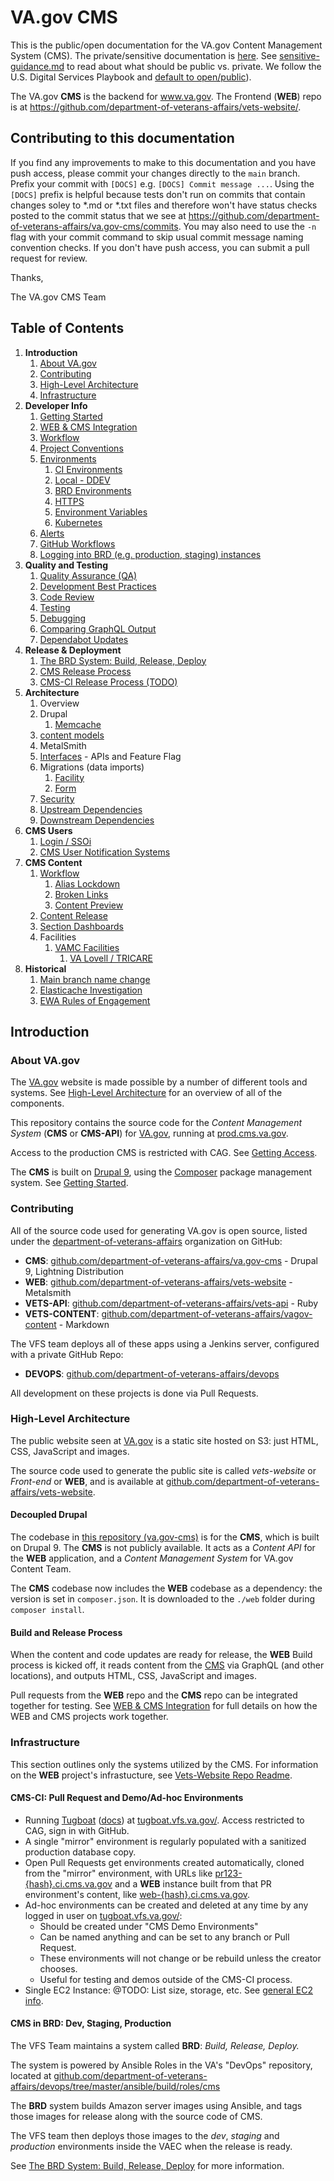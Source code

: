 # VA.gov CMS

This is the public/open documentation for the VA.gov Content Management System (CMS). The private/sensitive documentation is [here](https://github.com/department-of-veterans-affairs/va.gov-team-sensitive/tree/master/platform/cms). See [sensitive-guidance.md](https://github.com/department-of-veterans-affairs/va.gov-team/blob/master/platform/working-with-vsp/policies-work-norms/sensitive-guidance.md) to read about what should be public vs. private. We follow the U.S. Digital Services Playbook and [default to open/public](https://playbook.cio.gov/#play13)).

The VA.gov **CMS** is the backend for www.va.gov. The Frontend (**WEB**) repo is at https://github.com/department-of-veterans-affairs/vets-website/.

## Contributing to this documentation
If you find any improvements to make to this documentation and you have push access, please commit your changes directly to the `main` branch. Prefix your commit with `[DOCS]` e.g. `[DOCS] Commit message ...`. Using the `[DOCS]` prefix is helpful because tests don't run on commits that contain changes soley to *.md or *.txt files and therefore won't have status checks posted to the commit status that we see at https://github.com/department-of-veterans-affairs/va.gov-cms/commits. You may also need to use the `-n` flag with your commit command to skip usual commit message naming convention checks. If you don't have push access, you can submit a pull request for review.

Thanks,

The VA.gov CMS Team

## Table of Contents

1. **Introduction**
   1. [About VA.gov](#about-vagov)
   1. [Contributing](#contributing)
   1. [High-Level Architecture](#high-level-architecture)
   1. [Infrastructure](#infrastructure)
1. **Developer Info**
   1. [Getting Started](READMES/getting-started.md)
   1. [WEB & CMS Integration](READMES/unity.md)
   1. [Workflow](READMES/workflow.md)
   1. [Project Conventions](READMES/project-conventions.md)
   1. [Environments](READMES/environments.md)
      1. [CI Environments](READMES/tugboat.md)
      1. [Local - DDEV](READMES/local.md)
      1. [BRD Environments](READMES/brd.md)
      1. [HTTPS](READMES/https.md)
      1. [Environment Variables](READMES/environment-variables.md)
      1. [Kubernetes](READMES/kubernetes.md)
   1. [Alerts](READMES/alerts.md)
   1. [GitHub Workflows](READMES/github-workflows.md)
   1. [Logging into BRD (e.g. production, staging) instances](READMES/brd-login.md)
1. **Quality and Testing**
   1. [Quality Assurance (QA)](READMES/qa.md)
   1. [Development Best Practices](READMES/development-best-practices.md)
   1. [Code Review](READMES/code-review.md)
   1. [Testing](READMES/testing.md)
   1. [Debugging](READMES/debugging.md)
   1. [Comparing GraphQL Output](READMES/graph_ql.md)
   1. [Dependabot Updates](READMES/dependabot-updates.md)
1. **Release & Deployment**
   1. [The BRD System: Build, Release, Deploy](READMES/brd.md)
   1. [CMS Release Process](READMES/brd.md#cms-release-process)
   1. [CMS-CI Release Process (TODO)](READMES/brd.md#cmsci-release-process)
1. **Architecture**
   1. Overview
   1. Drupal
      1. [Memcache](READMES/drupal-memcache.md)
   1. [content models](READMES/content-models.md)
   1. MetalSmith
   1. [Interfaces](READMES/interfaces.md) - APIs and Feature Flag
   1. Migrations (data imports)
      1. [Facility](READMES/migrations-facility.md)
      1. [Form](READMES/migrations-forms.md)
   1. [Security](READMES/security.md)
   1. [Upstream Dependencies](READMES/upstream-dependencies.md)
   1. [Downstream Dependencies](READMES/downstream-dependencies.md)
1. **CMS Users**
   1. [Login / SSOi](READMES/cms-login.md)
   2. [CMS User Notification Systems](READMES/cms-editor-notifications.md)
1. **CMS Content**
   1. [Workflow](READMES/cms-content-workflow.md)
      1. [Alias Lockdown](READMES/cms-content-workflow.md#alias-lockdown)
      1. [Broken Links](READMES/broken-links.md)
      1. [Content Preview](READMES/cms-content-workflow.md#content-preview)
   1. [Content Release](READMES/cms-content-release.md)
   1. [Section Dashboards](docroot/modules/custom/va_gov_dashboards/README.md)
   1. Facilities
      1. [VAMC Facilities](READMES/vamc-facilities.md)
         1. [VA Lovell / TRICARE](READMES/vamc-facilities-lovell.md)
1. **Historical**
   1. [Main branch name change](READMES/historical/cms-branch-name-change.md)
   1. [Elasticache Investigation](READMES/historical/elasticache.md)
   1. [EWA Rules of Engagement](READMES/historical/ewa-rules-of-engagement.md)

## Introduction

### About VA.gov

The [VA.gov](https://www.va.gov) website is made possible by a number of different tools and systems. See
[High-Level Architecture](#high-level-architecture) for an overview of all of the components.

This repository contains the source code for the _Content Management System_ (**CMS** or **CMS-API**) for [VA.gov](https://www.va.gov), running at [prod.cms.va.gov](https://prod.cms.va.gov/).

Access to the production CMS is restricted with CAG. See [Getting Access](READMES/access.md).

The **CMS** is built on [Drupal 9](https://www.drupal.org), using the [Composer](https://getcomposer.org) package management system. See [Getting Started](READMES/getting-started.md).

### Contributing

All of the source code used for generating VA.gov is open source, listed under the [department-of-veterans-affairs](https://github.com/department-of-veterans-affairs)
organization on GitHub:

- **CMS**: [github.com/department-of-veterans-affairs/va.gov-cms](https://github.com/department-of-veterans-affairs/va.gov-cms) - Drupal 9, Lightning Distribution
- **WEB**: [github.com/department-of-veterans-affairs/vets-website](https://github.com/department-of-veterans-affairs/vets-website) - Metalsmith
- **VETS-API**: [github.com/department-of-veterans-affairs/vets-api](https://github.com/department-of-veterans-affairs/vets-api) - Ruby
- **VETS-CONTENT**: [github.com/department-of-veterans-affairs/vagov-content](https://github.com/department-of-veterans-affairs/vagov-content) - Markdown

The VFS team deploys all of these apps using a Jenkins server, configured with a private GitHub Repo:

- **DEVOPS**: [github.com/department-of-veterans-affairs/devops](https://github.com/department-of-veterans-affairs/devops)

All development on these projects is done via Pull Requests.

### High-Level Architecture

The public website seen at [VA.gov](https://www.va.gov) is a static site hosted on S3: just HTML, CSS, JavaScript and images.

The source code used to generate the public site is called _vets-website_ or _Front-end_ or **WEB**, and is available
at [github.com/department-of-veterans-affairs/vets-website](https://github.com/department-of-veterans-affairs/vets-website).

#### Decoupled Drupal

The codebase in [this repository (va.gov-cms)](https://github.com/department-of-veterans-affairs/va.gov-cms) is for the
**CMS**, which is built on Drupal 9. The **CMS** is not publicly available. It
acts as a _Content API_ for the **WEB** application, and a _Content Management System_ for VA.gov Content Team.

The **CMS** codebase now includes the **WEB** codebase as a dependency: the version is set in `composer.json`. It is
downloaded to the `./web` folder during `composer install`.

#### Build and Release Process

When the content and code updates are ready for release, the **WEB** Build process is kicked off, it reads
content from the [CMS](https://cms.va.gov) via GraphQL (and other locations), and outputs HTML, CSS, JavaScript and images.

Pull requests from the **WEB** repo and the **CMS** repo can be integrated together for testing. See [WEB & CMS Integration](READMES/unity.md) for full details on how the WEB and CMS projects work together.

### Infrastructure

This section outlines only the systems utilized by the CMS. For information on the **WEB** project's infrastucture, see
[Vets-Website Repo Readme](https://github.com/department-of-veterans-affairs/vets-website/blob/main/README.md).

#### CMS-CI: Pull Request and Demo/Ad-hoc Environments

- Running [Tugboat](https://www.tugboat.qa) ([docs](READMES/tugboat.md)) at [tugboat.vfs.va.gov/](https://tugboat.vfs.va.gov/). Access restricted to CAG, sign in with GitHub.
- A single "mirror" environment is regularly populated with a sanitized production database copy.
- Open Pull Requests get environments created automatically, cloned from the "mirror" environment, with URLs like
  [pr123-{hash}.ci.cms.va.gov](https://pr123-{hash}.ci.cms.va.gov) and
  a **WEB** instance built from that PR environment's content, like [web-{hash}.ci.cms.va.gov](http://web-{hash}.ci.cms.va.gov).
- Ad-hoc environments can be created and deleted at any time by any logged in user on [tugboat.vfs.va.gov/](https://tugboat.vfs.va.gov/):
  - Should be created under "CMS Demo Environments"
  - Can be named anything and can be set to any branch or Pull Request.
  - These environments will not change or be rebuild unless the creator chooses.
  - Useful for testing and demos outside of the CMS-CI process.
- Single EC2 Instance: @TODO: List size, storage, etc. See [general EC2 info](https://aws.amazon.com/ec2/instance-types/).

#### CMS in BRD: Dev, Staging, Production

The VFS Team maintains a system called **BRD**: _Build, Release, Deploy._

The system is powered by Ansible Roles in the VA's "DevOps" repository, located at [github.com/department-of-veterans-affairs/devops/tree/master/ansible/build/roles/cms](https://github.com/department-of-veterans-affairs/devops/tree/master/ansible/build/roles/cms)

The **BRD** system builds Amazon server images using Ansible, and tags those
images for release along with the source code of CMS.

The VFS team then deploys those images to the _dev_, _staging_ and _production_ environments inside the VAEC when the release is ready.


See [The BRD System: Build, Release, Deploy](READMES/brd.md) for more information.
